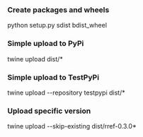 ### Create packages and wheels
python setup.py sdist bdist_wheel

### Simple upload to PyPi
twine upload dist/*

### Simple upload to TestPyPi
twine upload --repository testpypi dist/*

### Upload specific version
twine upload --skip-existing dist/rref-0.3.0*